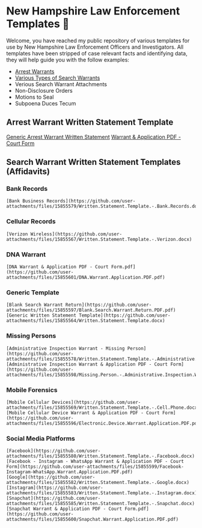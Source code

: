 # New Hampshire Law Enforcement Templates :police_car:
Welcome, you have reached my public repository of various templates for use by New Hampshire Law Enforcement Officers and Investigators. All templates have been stripped of case relevant facts and identifying data, they will help guide you with the follow examples:
- [Arrest Warrants](https://github.com/iotdetective/nhsw-templates/tree/main#arrest-warrant-written-statement-template)
- [Various Types of Search Warrants](https://github.com/iotdetective/nhsw-templates/tree/main#search-warrant-written-statement-templates-affidavits)
- Verious Search Warrant Attachments
- Non-Disclosure Orders
- Motions to Seal
- Subpoena Duces Tecum 

## Arrest Warrant Written Statement Template
  [Generic Arrest Warrant Written Statement](https://github.com/user-attachments/files/15855589/Arrest.Warrant.Template.2.docx)
  [Warrant & Application PDF - Court Form](https://github.com/user-attachments/files/15855594/Arrest.Warrant.and.Application.PDF.2.pdf)

## Search Warrant Written Statement Templates (Affidavits)

  ### Bank Records
    [Bank Business Records](https://github.com/user-attachments/files/15855579/Written.Statement.Template.-.Bank.Records.docx)

  ### Cellular Records
    [Verizon Wireless](https://github.com/user-attachments/files/15855567/Written.Statement.Template.-.Verizon.docx)

  ### DNA Warrant
    [DNA Warrant & Application PDF - Court Form.pdf](https://github.com/user-attachments/files/15855601/DNA.Warrant.Application.PDF.pdf)
  
  ### Generic Template
    [Blank Search Warrant Return](https://github.com/user-attachments/files/15855597/Blank.Search.Warrant.Return.PDF.pdf)
    [Generic Written Statement Template](https://github.com/user-attachments/files/15855564/Written.Statement.Template.docx)

  ### Missing Persons
    [Administrative Inspection Warrant - Missing Person](https://github.com/user-attachments/files/15855578/Written.Statement.Template.-.Administrative.Inspection.Warrant.-.Missing.Person.docx)
    [Administrative Inspection Warrant & Application PDF - Court Form](https://github.com/user-attachments/files/15855598/Missing.Person.-.Administrative.Inspection.Warrant.PDF.pdf)

  ### Mobile Forensics
    [Mobile Cellular Devices](https://github.com/user-attachments/files/15855569/Written.Statement.Template.-.Cell.Phone.docx)
    [Mobile Cellular Device Warrant & Application PDF - Court Form](https://github.com/user-attachments/files/15855596/Electronic.Device.Warrant.Application.PDF.pdf)

  ### Social Media Platforms
    [Facebook](https://github.com/user-attachments/files/15855580/Written.Statement.Template.-.Facebook.docx)
    [Facebook - Instagram - WhatsApp Warrant & Application PDF - Court Form](https://github.com/user-attachments/files/15855599/Facebook-Instagram-WhatsApp.Warrant.Application.PDF.pdf)
    [Google](https://github.com/user-attachments/files/15855582/Written.Statement.Template.-.Google.docx)
    [Instagram](https://github.com/user-attachments/files/15855583/Written.Statement.Template.-.Instagram.docx)
    [Snapchat](https://github.com/user-attachments/files/15855585/Written.Statement.Template.-.Snapchat.docx)
    [Snapchat Warrant & Application PDF - Court Form.pdf](https://github.com/user-attachments/files/15855600/Snapchat.Warrant.Application.PDF.pdf)

